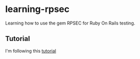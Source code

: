 # learning-rpsec
Learning how to use the gem RPSEC for Ruby On Rails testing. 

## Tutorial 
I'm following this [tutorial](https://code.tutsplus.com/tutorials/ruby-for-newbies-testing-with-rspec--net-21297)
